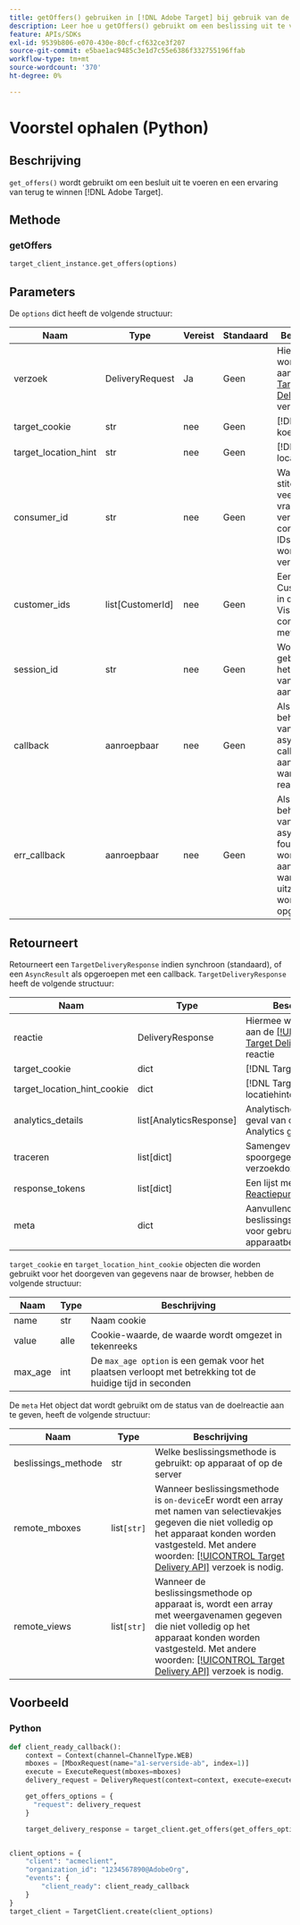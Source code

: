 ```yaml
---
title: getOffers() gebruiken in [!DNL Adobe Target] bij gebruik van de Python SDK
description: Leer hoe u getOffers() gebruikt om een beslissing uit te voeren en een ervaring op te halen uit [!DNL Adobe Target].
feature: APIs/SDKs
exl-id: 9539b806-e070-430e-80cf-cf632ce3f207
source-git-commit: e5bae1ac9485c3e1d7c55e6386f332755196ffab
workflow-type: tm+mt
source-wordcount: '370'
ht-degree: 0%

---
```


# Voorstel ophalen (Python)

## Beschrijving

`get_offers()` wordt gebruikt om een besluit uit te voeren en een ervaring van terug te winnen [!DNL Adobe Target].


## Methode

### getOffers

```python {line-numbers="true"}
target_client_instance.get_offers(options)
```

## Parameters

De `options` dict heeft de volgende structuur:

| Naam | Type | Vereist | Standaard | Beschrijving |
| --- | --- | --- | --- | --- |
| verzoek | DeliveryRequest | Ja | Geen | Hiermee wordt voldaan aan de [[!DNL Target Delivery API]](/help/dev/implement/delivery-api/overview.md) verzoek |
| target_cookie | str | nee | Geen | [!DNL Target] koekje |
| target_location_hint | str | nee | Geen | [!DNL Target] locatiehint |
| consumer_id | str | nee | Geen | Wanneer het stitching van veelvoudige vraag, zouden verschillende consument IDs moeten worden verstrekt |
| customer_ids | list[CustomerId] | nee | Geen | Een lijst met Customer Ids in de indeling VisitorId die compatibel is met de klant |
| session_id | str | nee | Geen | Wordt gebruikt voor het koppelen van meerdere aanvragen |
| callback | aanroepbaar | nee | Geen | Als het behandelen van verzoek asynchroon, callback wordt aangehaald wanneer de reactie klaar is |
| err_callback | aanroepbaar | nee | Geen | Als het behandelen van verzoek asynchroon, foutencallback wordt aangehaald wanneer de uitzondering wordt opgeheven |

## Retourneert

Retourneert een `TargetDeliveryResponse` indien synchroon (standaard), of een `AsyncResult` als opgeroepen met een callback. `TargetDeliveryResponse` heeft de volgende structuur:

| Naam | Type | Beschrijving |
| --- | --- | --- |
| reactie | DeliveryResponse | Hiermee wordt voldaan aan de [[!UICONTROL Target Delivery API]](/help/dev/implement/delivery-api/overview.md) reactie |
| target_cookie | dict | [!DNL Target] koekje |
| target_location_hint_cookie | dict | [!DNL Target] locatiehintcookie |
| analytics_details | list[AnalyticsResponse] | Analytische lading, in geval van client side Analytics gebruik |
| traceren | list[dict] | Samengevoegde spoorgegevens voor alle verzoekdozen/meningen |
| response_tokens | list[dict] | Een lijst met &#x200B;[Reactiepunten](https://experienceleague.adobe.com/docs/target/using/administer/response-tokens.html?lang=nl-NL) |
| meta | dict | Aanvullende beslissingsmetagegevens voor gebruik met apparaatbesluitvorming |

`target_cookie` en `target_location_hint_cookie` objecten die worden gebruikt voor het doorgeven van gegevens naar de browser, hebben de volgende structuur:

| Naam | Type | Beschrijving |
| --- | --- | --- |
| name | str | Naam cookie |
| value | alle | Cookie-waarde, de waarde wordt omgezet in tekenreeks |
| max_age | int | De `max_age option` is een gemak voor het plaatsen verloopt met betrekking tot de huidige tijd in seconden |

De `meta` Het object dat wordt gebruikt om de status van de doelreactie aan te geven, heeft de volgende structuur:

| Naam | Type | Beschrijving |
| --- | --- | --- |
| beslissings_methode | str | Welke beslissingsmethode is gebruikt: op apparaat of op de server |
| remote_mboxes | list`[str]` | Wanneer beslissingsmethode is `on-device`Er wordt een array met namen van selectievakjes gegeven die niet volledig op het apparaat konden worden vastgesteld. Met andere woorden: [[!UICONTROL Target Delivery API]](/help/dev/implement/delivery-api/overview.md) verzoek is nodig. |
| remote_views | list`[str]` | Wanneer de beslissingsmethode op apparaat is, wordt een array met weergavenamen gegeven die niet volledig op het apparaat konden worden vastgesteld. Met andere woorden: [[!UICONTROL Target Delivery API]](/help/dev/implement/delivery-api/overview.md) verzoek is nodig. |

## Voorbeeld

### Python

```python {line-numbers="true"}
def client_ready_callback():
    context = Context(channel=ChannelType.WEB)
    mboxes = [MboxRequest(name="a1-serverside-ab", index=1)]
    execute = ExecuteRequest(mboxes=mboxes)
    delivery_request = DeliveryRequest(context=context, execute=execute)

    get_offers_options = {
      "request": delivery_request
    }

    target_delivery_response = target_client.get_offers(get_offers_options)


client_options = {
    "client": "acmeclient",
    "organization_id": "1234567890@AdobeOrg",
    "events": {
        "client_ready": client_ready_callback
    }
}
target_client = TargetClient.create(client_options)
```

